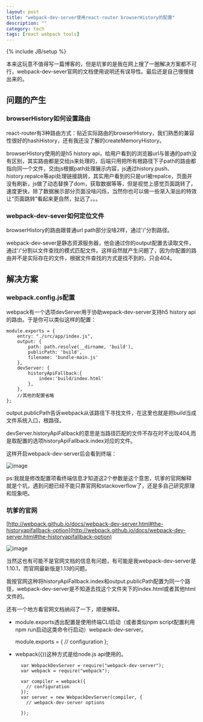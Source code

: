 ```yaml
---
layout: post
title: "webpack-dev-server使用react-router browserHistory的配置"
description: ""
category: tech
tags: [react webpack tools]
---
```

{% include JB/setup %}

本来这玩意不值得写一篇博客的，但是坑爹的是我在网上搜了一圈解决方案都不可行，webpack-dev-sever官网的文档使用说明还有误导性。最后还是自己慢慢拨出来的。

## 问题的产生

###  browserHistory如何设置路由

react-router有3种路由方式：贴近实际路由的browserHistory，我们熟悉的兼容性很好的hashHistory，还有我还没了解的createMemoryHistory。

browserHistory使用的是h5 history api，给用户看到的浏览器url与普通的path没有区别，其实路由都是交给js来处理的，后端只用把所有根路径下子path的路由都指向同一个文件，交由js根据path处理展示内容，js通过history.push、history.repalce等api处理链接跳转，其实用户看到的只是url被repalce，页面并没有刷新，js做了动态替换了dom，获取数据等等，但是视觉上感觉页面跳转了，速度更快，除了数据展示部分页面没啥闪烁，当然你也可以做一些渐入渐出的特效让“页面跳转”看起来更自然，扯远了。。。


### webpack-dev-sever如何定位文件

browserHistory的路由跟普通url path部分没啥2样，通过'/'分割路径。

webpack-dev-sever是静态资源服务器，他会通过你的output配置去读取文件，通过'/'分割以文件查找的模式匹配文件。这样自然就产生问题了，因为你配置的路由并不是实际存在的文件，根据文件查找的方式是找不到的，只会404。

## 解决方案

### webpack.config.js配置

webpack有一个选项devServer用于协助wepack-dev-server支持h5 history api的路由。于是你可以类似这样的配置：

	module.exports = {
	    entry: "./src/app/index.js",
	    output: {
	        path: path.resolve(__dirname, 'build'),
	        publicPath: 'build',
	        filename: 'bundle-main.js'
	    },
	    devServer: {
	        historyApiFallback:{
	            index:'build/index.html'
	        },
	    },
	    //其他的配置省略
	};

output.publicPath告诉webpack从该路径下寻找文件，在这里也就是把build当成文件系统入口，根路径。

devServer.historyApiFallback的意思是当路径匹配的文件不存在时不出现404,而是取配置的选项historyApiFallback.index对应的文件。

这样开启webpack-dev-server后会看到终端：

![image](https://echizen.github.io/assets/blog-img/20160705.png)

ps:我就是修改配置项看终端信息才知道这2个参数是这个意思，坑爹的官网解释就是个坑，遇到问题已经不能只靠官网和stackoverflow了，还是多自己研究原理和现象吧。

### 坑爹的官网

[http://webpack.github.io/docs/webpack-dev-server.html#the-historyapifallback-option](http://webpack.github.io/docs/webpack-dev-server.html#the-historyapifallback-option)

![image](https://echizen.github.io/assets/blog-img/QQ20160705-0@2x.png)

当然这也有可能不是官网文档的信息有问题，有可能是我webpack-dev-server是1.10.1，而官网最新版是1.13的问题。

我按官网这种将historyApiFallback.index和output.publicPath配置为同一个路径，webpack-dev-server是不知道去找这个文件夹下的index.html或者其他html文件的。


还有一个地方看官网文档纳闷了一下，顺便解释。

- module.exports透出配置是使用终端CLI启动（或者类似npm script配置利用npm run启动这类命令行启动）webpack-dev-server。

	module.exports = {
	    // configuration
	};
	
- webpack({})这种方式是给node.js api使用的。


		var WebpackDevServer = require("webpack-dev-server");
		var webpack = require("webpack");
		
		var compiler = webpack({
		  // configuration
		});
		var server = new WebpackDevServer(compiler, {
		  // webpack-dev-server options
		
		});
		